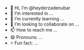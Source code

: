 - 👋 Hi, I’m @heyderzadenubar
- 👀 I’m interested in ...
- 🌱 I’m currently learning ...
- 💞️ I’m looking to collaborate on ...
- 📫 How to reach me ...
- 😄 Pronouns: ...
- ⚡ Fun fact: ...

<!---
heyderzadenubar/heyderzadenubar is a ✨ special ✨ repository because its `README.md` (this file) appears on your GitHub profile.
You can click the Preview link to take a look at your changes.
--->

